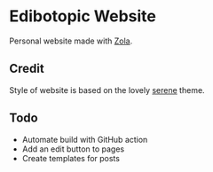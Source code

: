 # Edibotopic Website 

Personal website made with [Zola](https://www.getzola.org/).

## Credit

Style of website is based on the lovely [serene](https://github.com/isunjn/serene) theme.

## Todo

- Automate build with GitHub action
- Add an edit button to pages
- Create templates for posts
